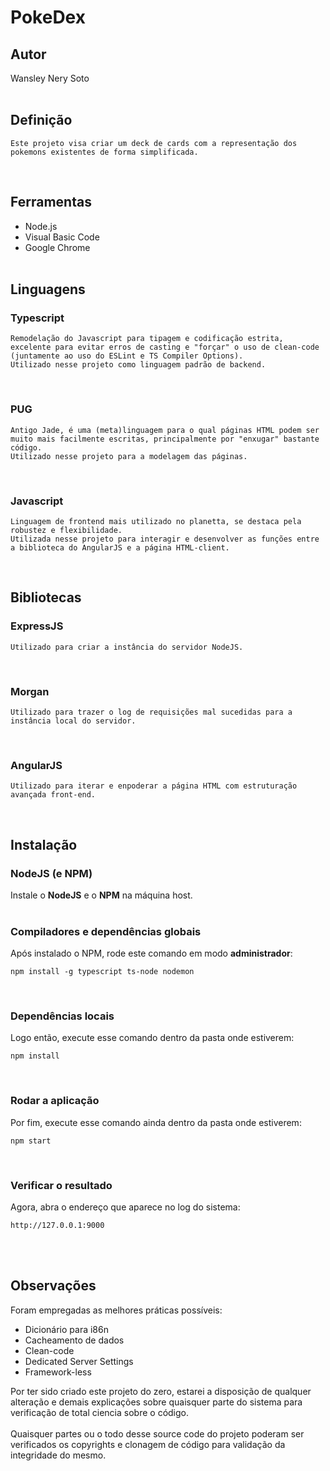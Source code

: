 # PokeDex
## Autor
Wansley Nery Soto
<br><br>

## Definição
    Este projeto visa criar um deck de cards com a representação dos pokemons existentes de forma simplificada.
<br>

## Ferramentas
- Node.js
- Visual Basic Code
- Google Chrome
<br><br>

## Linguagens
### Typescript
    Remodelação do Javascript para tipagem e codificação estrita, excelente para evitar erros de casting e "forçar" o uso de clean-code (juntamente ao uso do ESLint e TS Compiler Options).
    Utilizado nesse projeto como linguagem padrão de backend.
<br>

### PUG
    Antigo Jade, é uma (meta)linguagem para o qual páginas HTML podem ser muito mais facilmente escritas, principalmente por "enxugar" bastante código.
    Utilizado nesse projeto para a modelagem das páginas.
<br>

### Javascript
    Linguagem de frontend mais utilizado no planetta, se destaca pela robustez e flexibilidade.
    Utilizada nesse projeto para interagir e desenvolver as funções entre a biblioteca do AngularJS e a página HTML-client.
<br>

## Bibliotecas
### ExpressJS
    Utilizado para criar a instância do servidor NodeJS.
<br>

### Morgan
    Utilizado para trazer o log de requisições mal sucedidas para a instância local do servidor.
<br>

### AngularJS
    Utilizado para iterar e enpoderar a página HTML com estruturação avançada front-end.
<br>

## Instalação
### NodeJS (e NPM)
Instale o <b>NodeJS</b> e o <b>NPM</b> na máquina host.
<br><br>

### Compiladores e dependências globais
Após instalado o NPM, rode este comando em modo <b>administrador</b>:
```shell
npm install -g typescript ts-node nodemon
```
<br>

### Dependências locais
Logo então, execute esse comando dentro da pasta onde estiverem:
```shell
npm install
```
<br>

### Rodar a aplicação
Por fim, execute esse comando ainda dentro da pasta onde estiverem:
```shell
npm start
```
<br>

### Verificar o resultado
Agora, abra o endereço que aparece no log do sistema:
```
http://127.0.0.1:9000
```
<br><br>

## Observações
Foram empregadas as melhores práticas possíveis:
- Dicionário para i86n
- Cacheamento de dados
- Clean-code
- Dedicated Server Settings
- Framework-less

Por ter sido criado este projeto do zero, estarei a disposição de qualquer alteração e demais explicações sobre quaisquer parte do sistema para verificação de total ciencia sobre o código.
<br><br>
Quaisquer partes ou o todo desse source code do projeto poderam ser verificados os copyrights e clonagem de código para validação da integridade do mesmo.
